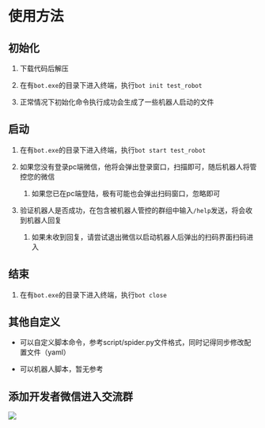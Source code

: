 # 使用方法

## 初始化

1. 下载代码后解压

2. 在有`bot.exe`的目录下进入终端，执行`bot init test_robot`

3. 正常情况下初始化命令执行成功会生成了一些机器人启动的文件

## 启动

1. 在有`bot.exe`的目录下进入终端，执行`bot start test_robot`

2. 如果您没有登录pc端微信，他将会弹出登录窗口，扫描即可，随后机器人将管控您的微信
   
   1. 如果您已在pc端登陆，极有可能也会弹出扫码窗口，忽略即可

3. 验证机器人是否成功，在包含被机器人管控的群组中输入`/help`发送，将会收到机器人回复
   
   1. 如果未收到回复，请尝试退出微信以启动机器人后弹出的扫码界面扫码进入

## 结束

1. 在有`bot.exe`的目录下进入终端，执行`bot close`

## 其他自定义

- 可以自定义脚本命令，参考script/spider.py文件格式，同时记得同步修改配置文件（yaml）

- 可以机器人脚本，暂无参考

## 添加开发者微信进入交流群

![](C:\Users\CJ\AppData\Roaming\marktext\images\2022-09-29-13-59-29-image.png)
